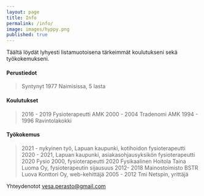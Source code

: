 ```yaml
---
layout: page
title: Info
permalink: /info/
image: images/hyppy.png
published: true
---
```


Täältä löydät lyhyesti listamuotoisena tärkeimmät koulutukseni sekä työkokemukseni.

#### Perustiedot

> Syntynyt 1977
> Naimisissa, 5 lasta

#### Koulutukset

> 2016 - 2019 Fysioterapeutti AMK
> 2000 - 2004 Tradenomi AMK
> 1994 - 1996 Ravintolakokki

#### Työkokemus

> 2021 - nykyinen työ, Lapuan kaupunki, kotihoidon fysioterapeutti
> 2020 - 2021, Lapuan kaupunki, asiakasohjausyksikön fysioterapeutti
> 2020 Fysio 2000, fysioterapeutti
> 2020 Fysikaalinen Hoitola Taina Luoma Oy, fysioterapeutin sijausuus
> 2012- 2018 Mainostoimisto BSTR Luova Konttori Oy, web-kehittäjä
> 2005 - 2012 Tmi Netspin, yrittäjä

Yhteydenotot vesa.perasto@gmail.com

